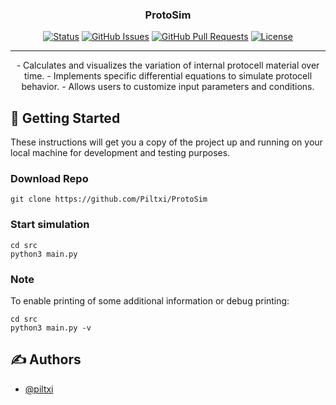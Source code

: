 <h3 align="center">ProtoSim</h3>

<div align="center">

[![Status](https://img.shields.io/badge/status-active-success.svg)]()
[![GitHub Issues](https://img.shields.io/github/issues/kylelobo/The-Documentation-Compendium.svg)](https://github.com/kylelobo/The-Documentation-Compendium/issues)
[![GitHub Pull Requests](https://img.shields.io/github/issues-pr/kylelobo/The-Documentation-Compendium.svg)](https://github.com/kylelobo/The-Documentation-Compendium/pulls)
[![License](https://img.shields.io/badge/license-MIT-blue.svg)](/LICENSE)

</div>

---

<p align="center"> - Calculates and visualizes the variation of internal protocell material over time.
- Implements specific differential equations to simulate protocell behavior.
- Allows users to customize input parameters and conditions.
    <br> 
</p>

## 🏁 Getting Started <a name = "getting_started"></a>

These instructions will get you a copy of the project up and running on your local machine for development and testing purposes.

### Download Repo

```
git clone https://github.com/Piltxi/ProtoSim
```

### Start simulation

```
cd src
python3 main.py
```

### Note

To enable printing of some additional information or debug printing: 

```
cd src
python3 main.py -v
```


## ✍️ Authors <a name = "authors"></a>

- [@piltxi](https://github.com/Piltxi/)
